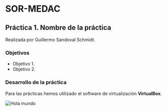 # SOR-MEDAC

## Práctica 1. Nombre de la práctica
Realizada por Guillermo Sandoval Schmidt.

### Objetivos
- Objetivo 1.
- Objetivo 2.

### Desarrollo de la práctica
Para las prácticas hemos utilizado el software de virtualización **VirtualBox**.

![Hola mundo](img/hola_mundo.jpg)